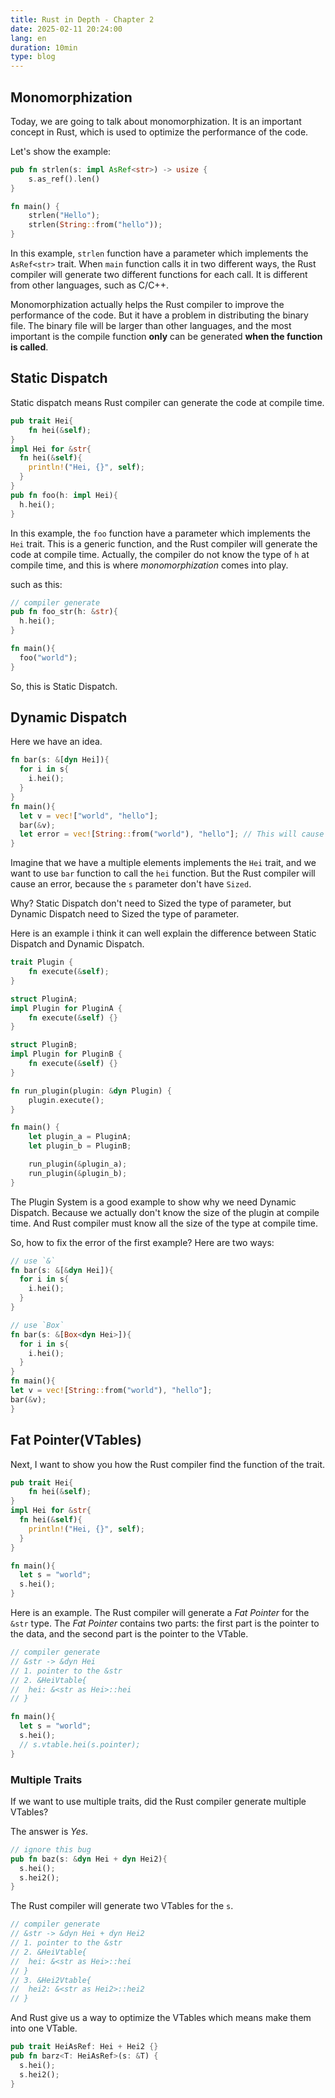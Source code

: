 ```yaml
---
title: Rust in Depth - Chapter 2
date: 2025-02-11 20:24:00
lang: en
duration: 10min
type: blog
---
```


## Monomorphization

Today, we are going to talk about monomorphization. It is an important concept in Rust, which is used to optimize the performance of the code.

Let's show the example:

```rust
pub fn strlen(s: impl AsRef<str>) -> usize {
    s.as_ref().len()
}

fn main() {
    strlen("Hello");
    strlen(String::from("hello"));
}
```

In this example, `strlen` function have a parameter which implements the `AsRef<str>` trait. When `main` function calls it in two different ways, the Rust compiler will generate two different functions for each call. It is different from other languages, such as C/C++.

Monomorphization actually helps the Rust compiler to improve the performance of the code. But it have a problem in distributing the binary file. The binary file will be larger than other languages, and the most important is the compile function **only** can be generated **when the function is called**.

## Static Dispatch

Static dispatch means Rust compiler can generate the code at compile time.

```rust
pub trait Hei{
    fn hei(&self);
}
impl Hei for &str{
  fn hei(&self){
    println!("Hei, {}", self);
  }
}
pub fn foo(h: impl Hei){
  h.hei();
}
```

In this example, the `foo` function have a parameter which implements the `Hei` trait. This is a generic function, and the Rust compiler will generate the code at compile time. Actually, the compiler do not know the type of `h` at compile time, and this is where _monomorphization_ comes into play.

such as this:

```rust
// compiler generate
pub fn foo_str(h: &str){
  h.hei();
}

fn main(){
  foo("world");
}
```

So, this is Static Dispatch.

## Dynamic Dispatch

Here we have an idea.

```rust
fn bar(s: &[dyn Hei]){
  for i in s{
    i.hei();
  }
}
fn main(){
  let v = vec!["world", "hello"];
  bar(&v);
  let error = vec![String::from("world"), "hello"]; // This will cause an error
}
```

Imagine that we have a multiple elements implements the `Hei` trait, and we want to use `bar` function to call the `hei` function. But the Rust compiler will cause an error, because the `s` parameter don't have `Sized`.

Why? Static Dispatch don't need to Sized the type of parameter, but Dynamic Dispatch need to Sized the type of parameter.

Here is an example i think it can well explain the difference between Static Dispatch and Dynamic Dispatch.

```rust
trait Plugin {
    fn execute(&self);
}

struct PluginA;
impl Plugin for PluginA {
    fn execute(&self) {}
}

struct PluginB;
impl Plugin for PluginB {
    fn execute(&self) {}
}

fn run_plugin(plugin: &dyn Plugin) {
    plugin.execute();
}

fn main() {
    let plugin_a = PluginA;
    let plugin_b = PluginB;

    run_plugin(&plugin_a);
    run_plugin(&plugin_b);
}
```

The Plugin System is a good example to show why we need Dynamic Dispatch. Because we actually don't know the size of the plugin at compile time. And Rust compiler must know all the size of the type at compile time.

So, how to fix the error of the first example? Here are two ways:

```rust
// use `&`
fn bar(s: &[&dyn Hei]){
  for i in s{
    i.hei();
  }
}

// use `Box`
fn bar(s: &[Box<dyn Hei>]){
  for i in s{
    i.hei();
  }
}
fn main(){
let v = vec![String::from("world"), "hello"];
bar(&v);
}

```

## Fat Pointer(VTables)

Next, I want to show you how the Rust compiler find the function of the trait.

```rust
pub trait Hei{
    fn hei(&self);
}
impl Hei for &str{
  fn hei(&self){
    println!("Hei, {}", self);
  }
}

fn main(){
  let s = "world";
  s.hei();
}
```

Here is an example. The Rust compiler will generate a _Fat Pointer_ for the `&str` type. The _Fat Pointer_ contains two parts: the first part is the pointer to the data, and the second part is the pointer to the VTable.

```rust
// compiler generate
// &str -> &dyn Hei
// 1. pointer to the &str
// 2. &HeiVtable{
//  hei: &<str as Hei>::hei
// }

fn main(){
  let s = "world";
  s.hei();
  // s.vtable.hei(s.pointer);
}
```

### Multiple Traits

If we want to use multiple traits, did the Rust compiler generate multiple VTables?

The answer is _Yes_.

```rust
// ignore this bug
pub fn baz(s: &dyn Hei + dyn Hei2){
  s.hei();
  s.hei2();
}
```

The Rust compiler will generate two VTables for the `s`.

```rust
// compiler generate
// &str -> &dyn Hei + dyn Hei2
// 1. pointer to the &str
// 2. &HeiVtable{
//  hei: &<str as Hei>::hei
// }
// 3. &Hei2Vtable{
//  hei2: &<str as Hei2>::hei2
// }
```

And Rust give us a way to optimize the VTables which means make them into one VTable.

```rust
pub trait HeiAsRef: Hei + Hei2 {}
pub fn barz<T: HeiAsRef>(s: &T) {
  s.hei();
  s.hei2();
}
```

